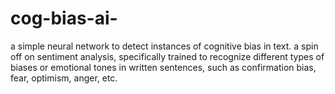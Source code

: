 # cog-bias-ai-
a simple neural network to detect instances of cognitive bias in text. a spin off on sentiment analysis, specifically trained to recognize different types of biases or emotional tones in written sentences, such as confirmation bias, fear, optimism, anger, etc.
